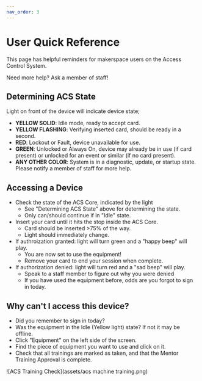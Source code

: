 ```yaml
---
nav_order: 3
---
```


# User Quick Reference

This page has helpful reminders for makerspace users on the Access Control System.

Need more help? Ask a member of staff!

## Determining ACS State
Light on front of the device will indicate device state;

* **YELLOW SOLID**: Idle mode, ready to accept card.
* **YELLOW FLASHING**: Verifying inserted card, should be ready in a second.
* **RED**: Lockout or Fault, device unavailable for use.
* **GREEN**: Unlocked or Always On, device may already be in use (if card present) or unlocked for an event or similar (if no card present).
* **ANY OTHER COLOR**: System is in a diagnostic, update, or startup state. Please notify a member of staff for more help.

## Accessing a Device

* Check the state of the ACS Core, indicated by the light  
    * See "Determining ACS State" above for determining the state.
    * Only can/should continue if in "Idle" state.
* Insert your card until it hits the stop inside the ACS Core.
    * Card should be inserted >75% of the way.
    * Light should immediately change.
* If authroization granted: light will turn green and a "happy beep" will play.
    * You are now set to use the equipment!
    * Remove your card to end your session when complete.
* If authorization denied: light will turn red and a "sad beep" will play.
    * Speak to a staff member to figure out why you were denied
    * If you have used the equipment before, odds are you forgot to sign in today.
 
## Why can't I access this device?

* Did you remember to sign in today?
* Was the equipment in the Idle (Yellow light) state? If not it may be offline.
* Click "Equipment" on the left side of the screen.
* Find the piece of equipment you want to use and click on it.
* Check that all trainings are marked as taken, and that the Mentor Training Approval is complete.
 
![ACS Training Check](assets/acs machine training.png)